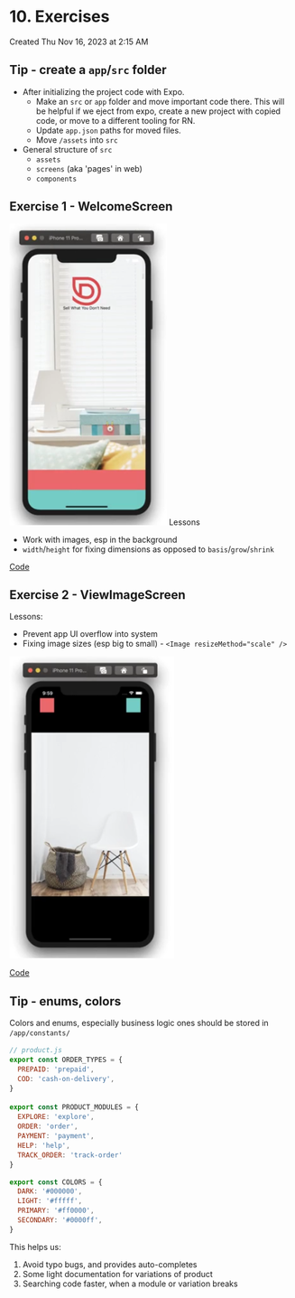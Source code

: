 # 10. Exercises
Created Thu Nov 16, 2023 at 2:15 AM

## Tip - create a `app`/`src` folder
- After initializing the project code with Expo.
	- Make an `src` or `app` folder and move important code there. This will be helpful if we eject from expo, create a new project with copied code, or move to a different tooling for RN. 
	- Update `app.json` paths for moved files.
	- Move `/assets` into `src`
- General structure of `src`
	- `assets`
	- `screens` (aka 'pages' in web)
	- `components`

## Exercise 1 - WelcomeScreen
![](../../../../../assets/Pasted-image-20231118232608.png)
Lessons
- Work with images, esp in the background
- `width`/`height` for fixing dimensions as opposed to `basis`/`grow`/`shrink`

[Code](https://github.com/exemplar-codes/DoneWithIt/commit/3219f8765c06e53c7a6964487a74b236205373a5)

## Exercise 2 - ViewImageScreen
Lessons:
- Prevent app UI overflow into system
- Fixing image sizes (esp big to small) - `<Image resizeMethod="scale" />`

![](../../../../../assets/Pasted-image-20231118232621.png)

[Code](https://github.com/exemplar-codes/DoneWithIt/commit/c1cba8525377f03ccc8144c694f30199bdfad76f)

## Tip - enums, colors
Colors and enums, especially business logic ones should be stored in `/app/constants/`
```jsx
// product.js
export const ORDER_TYPES = {
  PREPAID: 'prepaid',
  COD: 'cash-on-delivery',
}

export const PRODUCT_MODULES = {
  EXPLORE: 'explore',
  ORDER: 'order',
  PAYMENT: 'payment',
  HELP: 'help',
  TRACK_ORDER: 'track-order'
}
```

```jsx
export const COLORS = {
  DARK: '#000000',
  LIGHT: '#fffff',
  PRIMARY: '#ff0000',
  SECONDARY: '#0000ff',
}
```

This helps us:
1. Avoid typo bugs, and provides auto-completes
2. Some light documentation for variations of product
3. Searching code faster, when a module or variation breaks